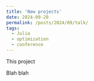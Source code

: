 ```yaml
---
title: 'New projects'
date: 2024-09-28
permalink: /posts/2024/09/talk/
tags:
  - Julia
  - optimization
  - conference
---
```


This project

Blah blah